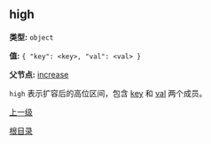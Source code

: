 high
----------

**类型:** `object`

**值:** `{ "key": <key>, "val": <val> }`

**父节点:** [increase](increase.md)

`high` 表示扩容后的高位区间，包含 [key](key.md) 和 [val](val.md) 两个成员。

[上一级](../table.md)

[根目录](../../../index.md)